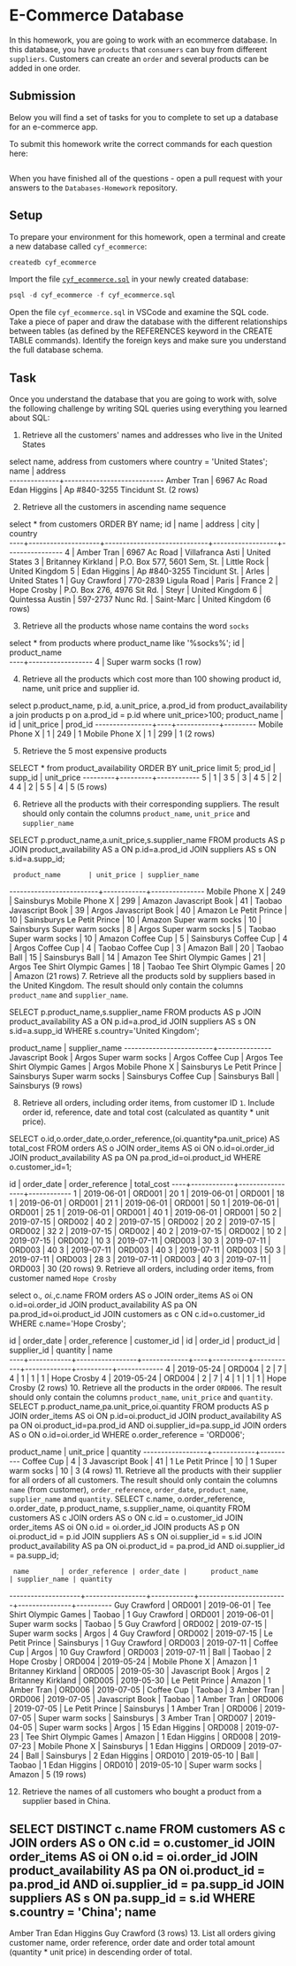 # E-Commerce Database

In this homework, you are going to work with an ecommerce database. In this database, you have `products` that `consumers` can buy from different `suppliers`. Customers can create an `order` and several products can be added in one order.

## Submission

Below you will find a set of tasks for you to complete to set up a database for an e-commerce app.

To submit this homework write the correct commands for each question here:
```sql


```

When you have finished all of the questions - open a pull request with your answers to the `Databases-Homework` repository.

## Setup

To prepare your environment for this homework, open a terminal and create a new database called `cyf_ecommerce`:

```sql
createdb cyf_ecommerce
```

Import the file [`cyf_ecommerce.sql`](./cyf_ecommerce.sql) in your newly created database:

```sql
psql -d cyf_ecommerce -f cyf_ecommerce.sql
```

Open the file `cyf_ecommerce.sql` in VSCode and examine the SQL code. Take a piece of paper and draw the database with the different relationships between tables (as defined by the REFERENCES keyword in the CREATE TABLE commands). Identify the foreign keys and make sure you understand the full database schema.

## Task

Once you understand the database that you are going to work with, solve the following challenge by writing SQL queries using everything you learned about SQL:

1. Retrieve all the customers' names and addresses who live in the United States

 select name, address from customers where country = 'United States';
     name     |          address           
--------------+----------------------------
 Amber Tran   | 6967 Ac Road
 Edan Higgins | Ap #840-3255 Tincidunt St.
(2 rows)

2. Retrieve all the customers in ascending name sequence

select * from customers ORDER BY name;
 id |        name        |           address           |       city       |    country     
----+--------------------+-----------------------------+------------------+----------------
  4 | Amber Tran         | 6967 Ac Road                | Villafranca Asti | United States
  3 | Britanney Kirkland | P.O. Box 577, 5601 Sem, St. | Little Rock      | United Kingdom
  5 | Edan Higgins       | Ap #840-3255 Tincidunt St.  | Arles            | United States
  1 | Guy Crawford       | 770-2839 Ligula Road        | Paris            | France
  2 | Hope Crosby        | P.O. Box 276, 4976 Sit Rd.  | Steyr            | United Kingdom
  6 | Quintessa Austin   | 597-2737 Nunc Rd.           | Saint-Marc       | United Kingdom
(6 rows)

3. Retrieve all the products whose name contains the word `socks`

select * from products where  product_name like '%socks%';
 id |   product_name   
----+------------------
  4 | Super warm socks
(1 row)

4. Retrieve all the products which cost more than 100 showing product id, name, unit price and supplier id.

select p.product_name, p.id, a.unit_price, a.prod_id from product_availability a join products p on a.prod_id = p.id where unit_price>100; 
  product_name  | id | unit_price | prod_id 
----------------+----+------------+---------
 Mobile Phone X |  1 |        249 |       1
 Mobile Phone X |  1 |        299 |       1
(2 rows)



5. Retrieve the 5 most expensive products

SELECT * from product_availability ORDER BY unit_price limit 5;
 prod_id | supp_id | unit_price 
---------+---------+------------
       5 |       1 |          3
       5 |       3 |          4
       5 |       2 |          4
       4 |       2 |          5
       5 |       4 |          5
(5 rows)

6. Retrieve all the products with their corresponding suppliers. The result should only contain the columns `product_name`, `unit_price` and `supplier_name`

SELECT p.product_name,a.unit_price,s.supplier_name FROM products AS p JOIN product_availability AS a ON p.id=a.prod_id JOIN suppliers AS s ON s.id=a.supp_id;

     product_name       | unit_price | supplier_name 
-------------------------+------------+---------------
 Mobile Phone X          |        249 | Sainsburys
 Mobile Phone X          |        299 | Amazon
 Javascript Book         |         41 | Taobao
 Javascript Book         |         39 | Argos
 Javascript Book         |         40 | Amazon
 Le Petit Prince         |         10 | Sainsburys
 Le Petit Prince         |         10 | Amazon
 Super warm socks        |         10 | Sainsburys
 Super warm socks        |          8 | Argos
 Super warm socks        |          5 | Taobao
 Super warm socks        |         10 | Amazon
 Coffee Cup              |          5 | Sainsburys
 Coffee Cup              |          4 | Argos
 Coffee Cup              |          4 | Taobao
 Coffee Cup              |          3 | Amazon
 Ball                    |         20 | Taobao
 Ball                    |         15 | Sainsburys
 Ball                    |         14 | Amazon
 Tee Shirt Olympic Games |         21 | Argos
 Tee Shirt Olympic Games |         18 | Taobao
 Tee Shirt Olympic Games |         20 | Amazon
(21 rows)
7. Retrieve all the products sold by suppliers based in the United Kingdom. The result should only contain the columns `product_name` and `supplier_name`.

SELECT p.product_name,s.supplier_name FROM products AS p JOIN product_availability AS a ON p.id=a.prod_id JOIN suppliers AS s ON s.id=a.supp_id WHERE s.country='United Kingdom';

  product_name       | supplier_name 
-------------------------+---------------
 Javascript Book         | Argos
 Super warm socks        | Argos
 Coffee Cup              | Argos
 Tee Shirt Olympic Games | Argos
 Mobile Phone X          | Sainsburys
 Le Petit Prince         | Sainsburys
 Super warm socks        | Sainsburys
 Coffee Cup              | Sainsburys
 Ball                    | Sainsburys
(9 rows)

8. Retrieve all orders, including order items, from customer ID `1`. Include order id, reference, date and total cost (calculated as quantity * unit price).

SELECT o.id,o.order_date,o.order_reference,(oi.quantity*pa.unit_price) AS total_cost FROM orders AS o JOIN order_items AS oi ON o.id=oi.order_id JOIN product_availability AS pa ON pa.prod_id=oi.product_id WHERE o.customer_id=1;

id | order_date | order_reference | total_cost 
----+------------+-----------------+------------
  1 | 2019-06-01 | ORD001          |         20
  1 | 2019-06-01 | ORD001          |         18
  1 | 2019-06-01 | ORD001          |         21
  1 | 2019-06-01 | ORD001          |         50
  1 | 2019-06-01 | ORD001          |         25
  1 | 2019-06-01 | ORD001          |         40
  1 | 2019-06-01 | ORD001          |         50
  2 | 2019-07-15 | ORD002          |         40
  2 | 2019-07-15 | ORD002          |         20
  2 | 2019-07-15 | ORD002          |         32
  2 | 2019-07-15 | ORD002          |         40
  2 | 2019-07-15 | ORD002          |         10
  2 | 2019-07-15 | ORD002          |         10
  3 | 2019-07-11 | ORD003          |         30
  3 | 2019-07-11 | ORD003          |         40
  3 | 2019-07-11 | ORD003          |         40
  3 | 2019-07-11 | ORD003          |         50
  3 | 2019-07-11 | ORD003          |         28
  3 | 2019-07-11 | ORD003          |         40
  3 | 2019-07-11 | ORD003          |         30
(20 rows)
9. Retrieve all orders, including order items, from customer named `Hope Crosby`

select o.*, oi.*,c.name FROM orders AS o JOIN order_items AS oi ON o.id=oi.order_id JOIN product_availability AS pa ON pa.prod_id=oi.product_id JOIN customers as c ON c.id=o.customer_id WHERE c.name='Hope Crosby'; 

id | order_date | order_reference | customer_id | id | order_id | product_id | supplier_id | quantity |    name     
----+------------+-----------------+-------------+----+----------+------------+-------------+----------+-------------
  4 | 2019-05-24 | ORD004          |           2 |  7 |        4 |          1 |           1 |        1 | Hope Crosby
  4 | 2019-05-24 | ORD004          |           2 |  7 |        4 |          1 |           1 |        1 | Hope Crosby
(2 rows)
10. Retrieve all the products in the order `ORD006`. The result should only contain the columns `product_name`, `unit_price` and `quantity`.
SELECT p.product_name,pa.unit_price,oi.quantity FROM products AS p JOIN order_items AS oi ON p.id=oi.product_id JOIN product_availability AS pa ON oi.product_id=pa.prod_id AND oi.supplier_id=pa.supp_id JOIN orders AS o ON o.id=oi.order_id WHERE o.order_reference = 'ORD006';

 product_name   | unit_price | quantity 
------------------+------------+----------
 Coffee Cup       |          4 |        3
 Javascript Book  |         41 |        1
 Le Petit Prince  |         10 |        1
 Super warm socks |         10 |        3
(4 rows)
11. Retrieve all the products with their supplier for all orders of all customers. The result should only contain the columns `name` (from customer), `order_reference`, `order_date`, `product_name`, `supplier_name` and `quantity`.
SELECT c.name, o.order_reference, o.order_date, p.product_name, s.supplier_name, oi.quantity 
 FROM customers AS c
 JOIN orders AS o ON c.id = o.customer_id
 JOIN order_items AS oi ON o.id = oi.order_id
 JOIN products AS p ON oi.product_id = p.id
 JOIN suppliers AS s ON oi.supplier_id = s.id
 JOIN product_availability AS pa ON oi.product_id = pa.prod_id AND oi.supplier_id = pa.supp_id;

     name        | order_reference | order_date |      product_name       | supplier_name | quantity 
--------------------+-----------------+------------+-------------------------+---------------+----------
 Guy Crawford       | ORD001          | 2019-06-01 | Tee Shirt Olympic Games | Taobao        |        1
 Guy Crawford       | ORD001          | 2019-06-01 | Super warm socks        | Taobao        |        5
 Guy Crawford       | ORD002          | 2019-07-15 | Super warm socks        | Argos         |        4
 Guy Crawford       | ORD002          | 2019-07-15 | Le Petit Prince         | Sainsburys    |        1
 Guy Crawford       | ORD003          | 2019-07-11 | Coffee Cup              | Argos         |       10
 Guy Crawford       | ORD003          | 2019-07-11 | Ball                    | Taobao        |        2
 Hope Crosby        | ORD004          | 2019-05-24 | Mobile Phone X          | Amazon        |        1
 Britanney Kirkland | ORD005          | 2019-05-30 | Javascript Book         | Argos         |        2
 Britanney Kirkland | ORD005          | 2019-05-30 | Le Petit Prince         | Amazon        |        1
 Amber Tran         | ORD006          | 2019-07-05 | Coffee Cup              | Taobao        |        3
 Amber Tran         | ORD006          | 2019-07-05 | Javascript Book         | Taobao        |        1
 Amber Tran         | ORD006          | 2019-07-05 | Le Petit Prince         | Sainsburys    |        1
 Amber Tran         | ORD006          | 2019-07-05 | Super warm socks        | Sainsburys    |        3
 Amber Tran         | ORD007          | 2019-04-05 | Super warm socks        | Argos         |       15
 Edan Higgins       | ORD008          | 2019-07-23 | Tee Shirt Olympic Games | Amazon        |        1
 Edan Higgins       | ORD008          | 2019-07-23 | Mobile Phone X          | Sainsburys    |        1
 Edan Higgins       | ORD009          | 2019-07-24 | Ball                    | Sainsburys    |        2
 Edan Higgins       | ORD010          | 2019-05-10 | Ball                    | Taobao        |        1
 Edan Higgins       | ORD010          | 2019-05-10 | Super warm socks        | Amazon        |        5
(19 rows)

12. Retrieve the names of all customers who bought a product from a supplier based in China.

SELECT DISTINCT c.name
FROM customers AS c 
JOIN orders AS o ON c.id = o.customer_id
JOIN order_items AS oi ON o.id = oi.order_id
JOIN product_availability AS pa ON oi.product_id = pa.prod_id AND oi.supplier_id = pa.supp_id 
JOIN suppliers AS s ON pa.supp_id = s.id 
WHERE s.country = 'China';
     name     
--------------
 Amber Tran
 Edan Higgins
 Guy Crawford
(3 rows)
13. List all orders giving customer name, order reference, order date and order total amount (quantity * unit price) in descending order of total.

